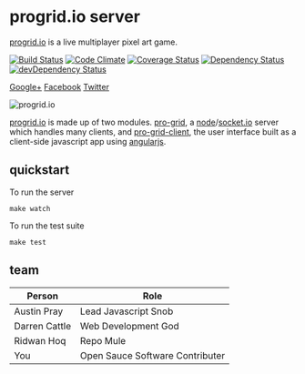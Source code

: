 progrid.io server
===
[progrid.io][] is a live multiplayer pixel art game.

[![Build Status](https://travis-ci.org/pro-grid/pro-grid.svg?branch=master)](https://travis-ci.org/pro-grid/pro-grid)
[![Code Climate](http://img.shields.io/codeclimate/github/pro-grid/pro-grid.svg)](https://codeclimate.com/github/pro-grid/pro-grid) 
[![Coverage Status](https://img.shields.io/coveralls/pro-grid/pro-grid.svg)](https://coveralls.io/r/pro-grid/pro-grid?branch=master)
[![Dependency Status](https://david-dm.org/pro-grid/pro-grid.svg)](https://david-dm.org/pro-grid/pro-grid)
[![devDependency Status](https://david-dm.org/pro-grid/pro-grid/dev-status.svg)](https://david-dm.org/pro-grid/pro-grid#info=devDependencies)  

[Google+](https://plus.google.com/+ProgridIoofficial) 
[Facebook](https://www.facebook.com/ProGrid)
[Twitter](https://twitter.com/Pro_Grid)

![progrid.io][progrid gif]

[progrid.io][] is made up of two modules. [pro-grid][], a [node][]/[socket.io][] server
which handles many clients, and [pro-grid-client][], the user interface built as
a client-side javascript app using [angularjs][]. 

## quickstart
To run the server
```
make watch
```

To run the test suite
```
make test
```

## team

Person | Role
--- | ---
Austin Pray | Lead Javascript Snob
Darren Cattle | Web Development God
Ridwan Hoq | Repo Mule
You | Open Sauce Software Contributer

[progrid gif]: http://i.imgur.com/GiLvpX3.gif
[progrid.io]: http://www.progrid.io "progrid.io"
[pro-grid]: http://github.com/pro-grid/pro-grid
[pro-grid-client]: http://github.com/pro-grid/pro-grid-client
[ruby]: https://www.ruby-lang.org
[node]: http://nodejs.org/ "Node.js"
[socket.io]: http://socket.io/
[angularjs]: https://angularjs.org/ "AngularJS"
[nvm]: https://github.com/creationix/nvm "Node Version Manager (NVM)"
[rvm]: https://rvm.io/ "Ruby Version Manager (RVM)"
[sass]: http://sass-lang.com/ "Sass"
[bower]: http://bower.io/ "Bower"
[gulp]: http://gulpjs.com/ "gulp.js"
[livereload]: https://github.com/intesso/connect-livereload
[pro-grid-utils]: http://github.com/austinpray/pro-grid-utils
